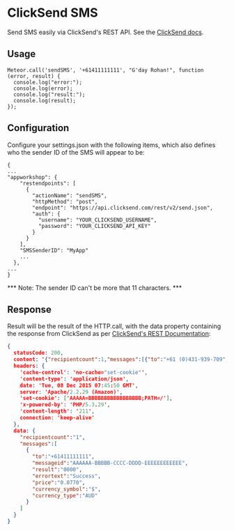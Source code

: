 # ClickSend SMS

Send SMS easily via ClickSend's REST API. See the [ClickSend docs](http://developers.clicksend.com/api/rest/).

## Usage

```
Meteor.call('sendSMS', '+61411111111', "G'day Rohan!", function (error, result) {
  console.log("error:");
  console.log(error);
  console.log("result:");
  console.log(result);
});
```

## Configuration

Configure your settings.json with the following items,
which also defines who the sender ID of the SMS will appear to be:

```
{
...
"appworkshop": {
    "restendpoints": [
      {
        "actionName": "sendSMS",
        "httpMethod": "post",
        "endpoint": "https://api.clicksend.com/rest/v2/send.json",
        "auth": {
          "username": "YOUR_CLICKSEND_USERNAME",
          "password": "YOUR_CLICKSEND_API_KEY"
        }
      }
    ],
    "SMSSenderID": "MyApp"
    ...
  },
...
}
```

*** Note: The sender ID can't be more that 11 characters. ***

## Response

Result will be the result of the HTTP.call, with the data
property containing the response from ClickSend as per
[ClickSend's REST Documentation](http://developers.clicksend.com/api/rest/):

```json
{
  statusCode: 200,
  content: '{"recipientcount":1,"messages":[{"to":"+61 (0)431-939-709","messageid":"8E76C2C1-BF0B-EAD1-E093-FDC02574B5AC","result":"0000","errortext":"Success","price":"0.0770","currency_symbol":"$","currency_type":"AUD"}]}',
  headers: {
    'cache-control': 'no-cache="set-cookie"',
    'content-type': 'application/json',
    date: 'Tue, 08 Dec 2015 07:45:50 GMT',
    server: 'Apache/2.2.29 (Amazon)',
    'set-cookie': ['AAAAA=BBBBBBBBBBBBBBBBB;PATH=/'],
    'x-powered-by': 'PHP/5.3.29',
    'content-length': '211',
    connection: 'keep-alive'
  },
  data: {
    "recipientcount":"1",
    "messages":[
      {
        "to":"+61411111111",
        "messageid":"AAAAAA-BBBBB-CCCC-DDDD-EEEEEEEEEEEE",
        "result":"0000",
        "errortext":"Success",
        "price":"0.0770",
        "currency_symbol":"$",
        "currency_type":"AUD"
      }
    ]
  }
}
```